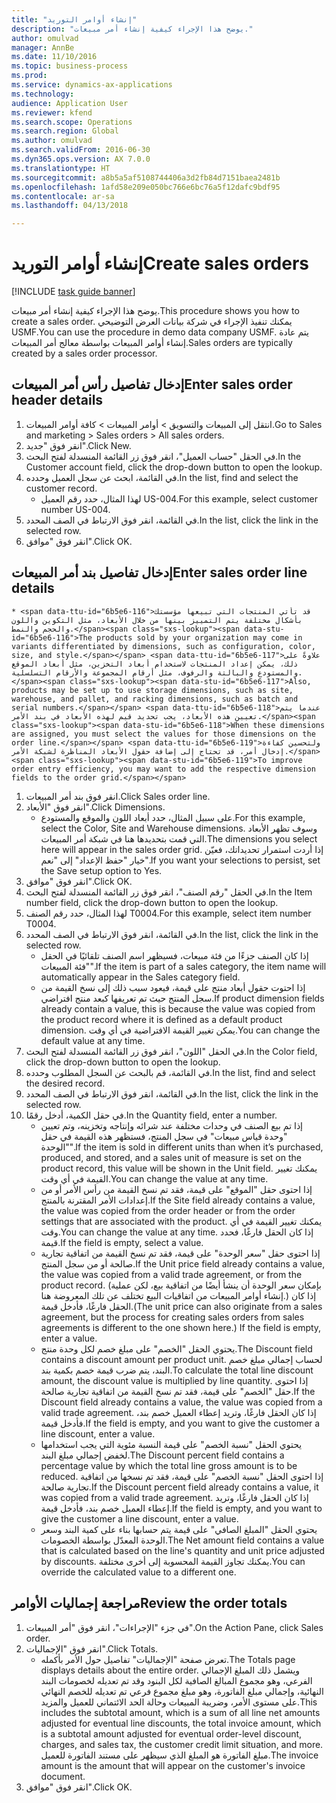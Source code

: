 ```yaml
--- 
title: "إنشاء أوامر التوريد"
description: "يوضح هذا الإجراء كيفية إنشاء أمر مبيعات."
author: omulvad
manager: AnnBe
ms.date: 11/10/2016
ms.topic: business-process
ms.prod: 
ms.service: dynamics-ax-applications
ms.technology: 
audience: Application User
ms.reviewer: kfend
ms.search.scope: Operations
ms.search.region: Global
ms.author: omulvad
ms.search.validFrom: 2016-06-30
ms.dyn365.ops.version: AX 7.0.0
ms.translationtype: HT
ms.sourcegitcommit: a8b5a5af5108744406a3d2fb84d7151baea2481b
ms.openlocfilehash: 1afd58e209e050bc766e6bc76a5f12dafc9bdf95
ms.contentlocale: ar-sa
ms.lasthandoff: 04/13/2018

---
```

# <a name="create-sales-orders"></a><span data-ttu-id="6b5e6-103">إنشاء أوامر التوريد</span><span class="sxs-lookup"><span data-stu-id="6b5e6-103">Create sales orders</span></span>

[!INCLUDE [task guide banner](../../includes/task-guide-banner.md)]

<span data-ttu-id="6b5e6-104">يوضح هذا الإجراء كيفية إنشاء أمر مبيعات.</span><span class="sxs-lookup"><span data-stu-id="6b5e6-104">This procedure shows you how to create a sales order.</span></span> <span data-ttu-id="6b5e6-105">يمكنك تنفيذ الإجراء في شركة بيانات العرض التوضيحي USMF.</span><span class="sxs-lookup"><span data-stu-id="6b5e6-105">You can use the procedure in demo data company USMF.</span></span> <span data-ttu-id="6b5e6-106">يتم عادة إنشاء أوامر المبيعات بواسطة معالج أمر المبيعات.</span><span class="sxs-lookup"><span data-stu-id="6b5e6-106">Sales orders are typically created by a sales order processor.</span></span> 




## <a name="enter-sales-order-header-details"></a><span data-ttu-id="6b5e6-107">إدخال تفاصيل رأس أمر المبيعات</span><span class="sxs-lookup"><span data-stu-id="6b5e6-107">Enter sales order header details</span></span>
1. <span data-ttu-id="6b5e6-108">انتقل إلى المبيعات والتسويق > أوامر المبيعات > كافة أوامر المبيعات.</span><span class="sxs-lookup"><span data-stu-id="6b5e6-108">Go to Sales and marketing > Sales orders > All sales orders.</span></span>
2. <span data-ttu-id="6b5e6-109">انقر فوق "جديد".</span><span class="sxs-lookup"><span data-stu-id="6b5e6-109">Click New.</span></span>
3. <span data-ttu-id="6b5e6-110">في الحقل "حساب العميل"، انقر فوق زر القائمة المنسدلة لفتح البحث.</span><span class="sxs-lookup"><span data-stu-id="6b5e6-110">In the Customer account field, click the drop-down button to open the lookup.</span></span>
4. <span data-ttu-id="6b5e6-111">في القائمة، ابحث عن سجل العميل وحدده.</span><span class="sxs-lookup"><span data-stu-id="6b5e6-111">In the list, find and select the customer record.</span></span>
    * <span data-ttu-id="6b5e6-112">لهذا المثال، حدد رقم العميل US-004.</span><span class="sxs-lookup"><span data-stu-id="6b5e6-112">For this example, select customer number US-004.</span></span>  
5. <span data-ttu-id="6b5e6-113">في القائمة، انقر فوق الارتباط في الصف المحدد.</span><span class="sxs-lookup"><span data-stu-id="6b5e6-113">In the list, click the link in the selected row.</span></span>
6. <span data-ttu-id="6b5e6-114">انقر فوق "موافق".</span><span class="sxs-lookup"><span data-stu-id="6b5e6-114">Click OK.</span></span>

## <a name="enter-sales-order-line-details"></a><span data-ttu-id="6b5e6-115">إدخال تفاصيل بند أمر المبيعات</span><span class="sxs-lookup"><span data-stu-id="6b5e6-115">Enter sales order line details</span></span>
    * <span data-ttu-id="6b5e6-116">قد تأتي المنتجات التي تبيعها مؤسستك بأشكال مختلفة يتم التمييز بينها من خلال الأبعاد، مثل التكوين واللون والحجم والنمط.</span><span class="sxs-lookup"><span data-stu-id="6b5e6-116">The products sold by your organization may come in variants differentiated by dimensions, such as configuration, color, size, and style.</span></span> <span data-ttu-id="6b5e6-117">علاوةً على ذلك، يمكن إعداد المنتجات لاستخدام أبعاد التخزين، مثل أبعاد الموقع والمستودع والبالتة‬ والرفوف، مثل أرقام المجموعة والأرقام التسلسلية.</span><span class="sxs-lookup"><span data-stu-id="6b5e6-117">Also, products may be set up to use storage dimensions, such as site, warehouse, and pallet, and racking dimensions, such as batch and serial numbers.</span></span> <span data-ttu-id="6b5e6-118">عندما يتم تعيين هذه الأبعاد، يجب تحديد قيم لهذه الأبعاد في بند الأمر.</span><span class="sxs-lookup"><span data-stu-id="6b5e6-118">When these dimensions are assigned, you must select the values for those dimensions on the order line.</span></span> <span data-ttu-id="6b5e6-119">ولتحسين كفاءة إدخال أمر، قد تحتاج إلى إضافة حقول الأبعاد المناظرة لشبكة الأمر.</span><span class="sxs-lookup"><span data-stu-id="6b5e6-119">To improve order entry efficiency, you may want to add the respective dimension fields to the order grid.</span></span>  
1. <span data-ttu-id="6b5e6-120">انقر فوق بند أمر المبيعات.</span><span class="sxs-lookup"><span data-stu-id="6b5e6-120">Click Sales order line.</span></span>
2. <span data-ttu-id="6b5e6-121">انقر فوق "الأبعاد".</span><span class="sxs-lookup"><span data-stu-id="6b5e6-121">Click Dimensions.</span></span>
    * <span data-ttu-id="6b5e6-122">على سبيل المثال، حدد أبعاد اللون والموقع والمستودع.</span><span class="sxs-lookup"><span data-stu-id="6b5e6-122">For this example, select the Color, Site and Warehouse dimensions.</span></span> <span data-ttu-id="6b5e6-123">وسوف تظهر الأبعاد التي قمت بتحديدها هنا في شبكة أمر المبيعات.</span><span class="sxs-lookup"><span data-stu-id="6b5e6-123">The dimensions you select here will appear in the sales order grid.</span></span> <span data-ttu-id="6b5e6-124">إذا أردت استمرار تحديداتك، فعيّن خيار "حفظ الإعداد" إلى "نعم".</span><span class="sxs-lookup"><span data-stu-id="6b5e6-124">If you want your selections to persist, set the Save setup option to Yes.</span></span>   
3. <span data-ttu-id="6b5e6-125">انقر فوق "موافق".</span><span class="sxs-lookup"><span data-stu-id="6b5e6-125">Click OK.</span></span>
4. <span data-ttu-id="6b5e6-126">في الحقل "رقم الصنف"، انقر فوق زر القائمة المنسدلة لفتح البحث.</span><span class="sxs-lookup"><span data-stu-id="6b5e6-126">In the Item number field, click the drop-down button to open the lookup.</span></span>
5. <span data-ttu-id="6b5e6-127">لهذا المثال، حدد رقم الصنف T0004.</span><span class="sxs-lookup"><span data-stu-id="6b5e6-127">For this example, select item number T0004.</span></span>
6. <span data-ttu-id="6b5e6-128">في القائمة، انقر فوق الارتباط في الصف المحدد.</span><span class="sxs-lookup"><span data-stu-id="6b5e6-128">In the list, click the link in the selected row.</span></span>
    * <span data-ttu-id="6b5e6-129">إذا كان الصنف جزءًا من فئة مبيعات، فسيظهر اسم الصنف تلقائيًا في الحقل "فئة المبيعات".</span><span class="sxs-lookup"><span data-stu-id="6b5e6-129">If the item is part of a sales category, the item name will automatically appear in the Sales category field.</span></span>  
    * <span data-ttu-id="6b5e6-130">إذا احتوت حقول أبعاد منتج على قيمة، فيعود سبب ذلك إلى نسخ القيمة من سجل المنتج حيث تم تعريفها كبعد منتج افتراضي.</span><span class="sxs-lookup"><span data-stu-id="6b5e6-130">If product dimension fields already contain a value, this is because the value was copied from the product record where it is defined as a default product dimension.</span></span> <span data-ttu-id="6b5e6-131">يمكن تغيير القيمة الافتراضية في أي وقت.</span><span class="sxs-lookup"><span data-stu-id="6b5e6-131">You can change the default value at any time.</span></span>   
7. <span data-ttu-id="6b5e6-132">في الحقل "اللون"، انقر فوق زر القائمة المنسدلة لفتح البحث.</span><span class="sxs-lookup"><span data-stu-id="6b5e6-132">In the Color field, click the drop-down button to open the lookup.</span></span>
8. <span data-ttu-id="6b5e6-133">في القائمة، قم بالبحث عن السجل المطلوب وحدده.</span><span class="sxs-lookup"><span data-stu-id="6b5e6-133">In the list, find and select the desired record.</span></span>
9. <span data-ttu-id="6b5e6-134">في القائمة، انقر فوق الارتباط في الصف المحدد.</span><span class="sxs-lookup"><span data-stu-id="6b5e6-134">In the list, click the link in the selected row.</span></span>
10. <span data-ttu-id="6b5e6-135">في حقل الكمية، أدخل رقمًا.</span><span class="sxs-lookup"><span data-stu-id="6b5e6-135">In the Quantity field, enter a number.</span></span>
    * <span data-ttu-id="6b5e6-136">إذا تم بيع الصنف في وحدات مختلفة عند شرائه وإنتاجه وتخزينه، وتم تعيين "وحدة قياس مبيعات" في سجل المنتج، فستظهر هذه القيمة في حقل "الوحدة".</span><span class="sxs-lookup"><span data-stu-id="6b5e6-136">If the item is sold in different units than when it’s purchased, produced, and stored, and a sales unit of measure is set on the product record, this value will be shown in the Unit field.</span></span> <span data-ttu-id="6b5e6-137">يمكنك تغيير القيمة في أي وقت.</span><span class="sxs-lookup"><span data-stu-id="6b5e6-137">You can change the value at any time.</span></span>   
    * <span data-ttu-id="6b5e6-138">إذا احتوى حقل "الموقع" على قيمة، فقد تم نسخ القيمة من رأس الأمر أو من إعدادات الأمر المقترنة بالمنتج.</span><span class="sxs-lookup"><span data-stu-id="6b5e6-138">If the Site field already contains a value, the value was copied from the order header or from the order settings that are associated with the product.</span></span> <span data-ttu-id="6b5e6-139">يمكنك تغيير القيمة في أي وقت.</span><span class="sxs-lookup"><span data-stu-id="6b5e6-139">You can change the value at any time.</span></span> <span data-ttu-id="6b5e6-140">إذا كان الحقل فارغًا، فحدد قيمة.</span><span class="sxs-lookup"><span data-stu-id="6b5e6-140">If the field is empty, select a value.</span></span>   
    * <span data-ttu-id="6b5e6-141">إذا احتوى حقل "سعر الوحدة" على قيمة، فقد تم نسخ القيمة من اتفاقية تجارية صالحة أو من سجل المنتج.</span><span class="sxs-lookup"><span data-stu-id="6b5e6-141">If the Unit price field already contains a value, the value was copied from a valid trade agreement, or from the product record.</span></span> <span data-ttu-id="6b5e6-142">(بإمكان سعر الوحدة أن ينشأ أيضًا من اتفاقية بيع، لكن عملية إنشاء أوامر المبيعات من اتفاقيات البيع تختلف عن تلك المعروضة هنا.) إذا كان الحقل فارغًا، فأدخل قيمة.</span><span class="sxs-lookup"><span data-stu-id="6b5e6-142">(The unit price can also originate from a sales agreement, but the process for creating sales orders from sales agreements is different to the one shown here.) If the field is empty, enter a value.</span></span>   
    * <span data-ttu-id="6b5e6-143">يحتوي الحقل "الخصم" على مبلغ خصم لكل وحدة منتج.</span><span class="sxs-lookup"><span data-stu-id="6b5e6-143">The Discount field contains a discount amount per product unit.</span></span> <span data-ttu-id="6b5e6-144">لحساب إجمالي مبلغ خصم البند، يتم ضرب قيمة خصم بكمية بند.</span><span class="sxs-lookup"><span data-stu-id="6b5e6-144">To calculate the total line discount amount, the discount value is multiplied by line quantity.</span></span>    <span data-ttu-id="6b5e6-145">إذا احتوى حقل "الخصم" على قيمة، فقد تم نسخ القيمة من اتفاقية تجارية صالحة.</span><span class="sxs-lookup"><span data-stu-id="6b5e6-145">If the Discount field already contains a value, the value was copied from a valid trade agreement.</span></span> <span data-ttu-id="6b5e6-146">إذا كان الحقل فارغًا، وتريد إعطاء العميل خصم بند، فأدخل قيمة.</span><span class="sxs-lookup"><span data-stu-id="6b5e6-146">If the field is empty, and you want to give the customer a line discount, enter a value.</span></span>  
    * <span data-ttu-id="6b5e6-147">يحتوي الحقل "نسبة الخصم" على قيمة النسبة مئوية التي يجب استخدامها لخفض إجمالي مبلغ البند.</span><span class="sxs-lookup"><span data-stu-id="6b5e6-147">The Discount percent field contains a percentage value by which the total line gross amount is to be reduced.</span></span>  <span data-ttu-id="6b5e6-148">إذا احتوى الحقل "نسبة الخصم" على قيمة، فقد تم نسخها من اتفاقية تجارية صالحة.</span><span class="sxs-lookup"><span data-stu-id="6b5e6-148">If the Discount percent field already contains a value, it was copied from a valid trade agreement.</span></span> <span data-ttu-id="6b5e6-149">إذا كان الحقل فارغًا، وتريد إعطاء العميل خصم بند، فأدخل قيمة.</span><span class="sxs-lookup"><span data-stu-id="6b5e6-149">If the field is empty, and you want to give the customer a line discount, enter a value.</span></span>  
    * <span data-ttu-id="6b5e6-150">يحتوي الحقل "المبلغ الصافي" على قيمة يتم حسابها بناء على كمية البند وسعر الوحدة المعدّل بواسطة الخصومات.</span><span class="sxs-lookup"><span data-stu-id="6b5e6-150">The Net amount field contains a value that is calculated based on the line's quantity and unit price adjusted by discounts.</span></span>  <span data-ttu-id="6b5e6-151">يمكنك تجاوز القيمة المحسوبة إلى أخرى مختلفة.</span><span class="sxs-lookup"><span data-stu-id="6b5e6-151">You can override the calculated value to a different one.</span></span>  

## <a name="review-the-order-totals"></a><span data-ttu-id="6b5e6-152">مراجعة إجماليات الأوامر</span><span class="sxs-lookup"><span data-stu-id="6b5e6-152">Review the order totals</span></span>
1. <span data-ttu-id="6b5e6-153">في جزء "الإجراءات"، انقر فوق "أمر المبيعات".</span><span class="sxs-lookup"><span data-stu-id="6b5e6-153">On the Action Pane, click Sales order.</span></span>
2. <span data-ttu-id="6b5e6-154">انقر فوق "الإجماليات".</span><span class="sxs-lookup"><span data-stu-id="6b5e6-154">Click Totals.</span></span>
    * <span data-ttu-id="6b5e6-155">تعرض صفحة "الإجماليات" تفاصيل حول الأمر بأكمله.</span><span class="sxs-lookup"><span data-stu-id="6b5e6-155">The Totals page displays details about the entire order.</span></span> <span data-ttu-id="6b5e6-156">ويشمل ذلك المبلغ الإجمالي الفرعي، وهو مجموع المبالغ الصافية لكل البنود وقد تم تعديله لخصومات البند النهائية، وإجمالي مبلغ الفاتورة، وهو مبلغ مجموع فرعي تم تعديله للخصم النهائي على مستوى الأمر، وضريبة المبيعات وحالة الحد الائتماني للعميل والمزيد.</span><span class="sxs-lookup"><span data-stu-id="6b5e6-156">This includes the subtotal amount, which is a sum of all line net amounts adjusted for eventual line discounts, the total invoice amount, which is a subtotal amount adjusted for eventual order-level discount, charges, and sales tax, the customer credit limit situation, and more.</span></span>  <span data-ttu-id="6b5e6-157">مبلغ الفاتورة هو المبلغ الذي سيظهر على مستند الفاتورة للعميل.</span><span class="sxs-lookup"><span data-stu-id="6b5e6-157">The invoice amount is the amount that will appear on the customer's invoice document.</span></span>  
3. <span data-ttu-id="6b5e6-158">انقر فوق "موافق".</span><span class="sxs-lookup"><span data-stu-id="6b5e6-158">Click OK.</span></span>


